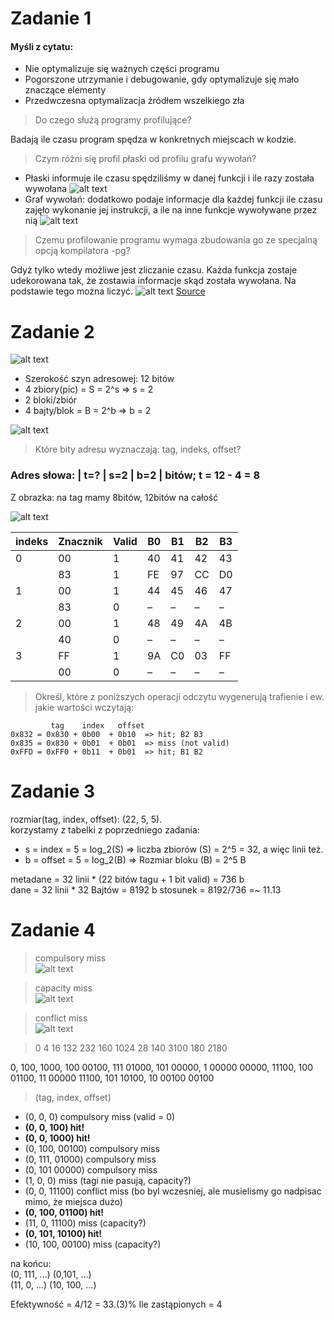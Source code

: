 # Zadanie 1
#### Myśli z cytatu:
- Nie optymalizuje się ważnych części programu
- Pogorszone utrzymanie i debugowanie, gdy optymalizuje się mało znaczące elementy
- Przedwczesna optymalizacja źródłem wszelkiego zła

> Do czego służą programy profilujące?

Badają ile czasu program spędza w konkretnych miejscach w kodzie.

> Czym różni się profil płaski od profilu grafu wywołań?

- Płaski informuje ile czasu spędziliśmy w danej funkcji i ile razy została wywołana
![alt text](flat.png "")
- Graf wywołań: dodatkowo podaje informacje dla każdej funkcji ile czasu zajęło wykonanie jej instrukcji, a ile na inne funkcje wywoływane przez nią
![alt text](graph.png "")

> Czemu profilowanie programu wymaga zbudowania go ze specjalną opcją kompilatora -pg?

Gdyż tylko wtedy możliwe jest zliczanie czasu. Każda funkcja zostaje udekorowana tak, że zostawia informacje skąd została wywołana. Na podstawie tego można liczyć. 
![alt text](pg.png "stack")
[Source](http://stackoverflow.com/questions/7290131/how-does-gccs-pg-flag-work)




# Zadanie 2
![alt text](cache.png "stack")

- Szerokość szyn adresowej: 12 bitów
- 4 zbiory(pic) = S = 2^s => s = 2
- 2 bloki/zbiór
- 4 bajty/blok  = B = 2^b => b = 2

![alt text](ileco.png "stack")


> Które bity adresu wyznaczają: tag, indeks, offset?

### Adres słowa: | t=? | s=2 | b=2 | bitów; t = 12 - 4 = 8
Z obrazka: na tag mamy 8bitów, 12bitów na całość

![alt text](cache_address.png "stack")

| indeks | Znacznik | Valid | B0 | B1 | B2 | B3 |
| ------ | -------- | ----- | -- | -- | -- | -- |
| 0      | 00       | 1     | 40 | 41 | 42 | 43 |
|        | 83       | 1     | FE | 97 | CC | D0 |
| 1      | 00       | 1     | 44 | 45 | 46 | 47 |
|        | 83       | 0     | –  | –  | –  | –  |
| 2      | 00       | 1     | 48 | 49 | 4A | 4B |
|        | 40       | 0     | –  | –  | –  | –  |
| 3      | FF       | 1     | 9A | C0 | 03 | FF |
|        | 00       | 0     | –  | –  | –  | –  |

> Określ, które z poniższych operacji odczytu wygenerują trafienie i ew. jakie wartości wczytają:

             tag    index   offset
    0x832 = 0x830 + 0b00  + 0b10  => hit; B2 B3
    0x835 = 0x830 + 0b01  + 0b01  => miss (not valid)
    0xFFD = 0xFF0 + 0b11  + 0b01  => hit; B1 B2



# Zadanie 3
rozmiar(tag, index, offset): (22, 5, 5).  
korzystamy z tabelki z poprzedniego zadania:  
- s = index = 5 = log_2(S) => liczba zbiorów (S) = 2^5 = 32, a więc linii też.  
- b = offset = 5 = log_2(B) => Rozmiar bloku (B) = 2^5 B  

metadane = 32 linii * (22 bitów tagu + 1 bit valid) = 736 b  
dane = 32 linii * 32 Bajtów = 8192 b
stosunek = 8192/736 =~ 11.13  


# Zadanie 4
>compulsory miss  
![alt text](compulsory.png "stack")

>capacity miss  
![alt text](capacity.png "stack")

>conflict miss  
![alt text](conflict.png "stack")

>0 4 16 132 232 160 1024 28 140 3100 180 2180

0, 100, 1000, 100 00100, 111 01000, 101 00000, 1 00000 00000,
11100, 100 01100, 11 00000 11100, 101 10100, 10 00100 00100
>(tag, index, offset)

- (0, 0, 0) compulsory miss (valid = 0)
- **(0, 0, 100) hit!**
- **(0, 0, 1000) hit!**
- (0, 100, 00100) compulsory miss
- (0, 111, 01000) compulsory miss
- (0, 101 00000) compulsory miss
- (1, 0, 0) miss (tagi nie pasują, capacity?)
- (0, 0, 11100) conflict miss (bo byl wczesniej, ale musielismy go nadpisac mimo, że miejsca dużo)
- **(0, 100, 01100) hit!**
- (11, 0, 11100) miss (capacity?)
- **(0, 101, 10100) hit!**
- (10, 100, 00100) miss (capacity?)

na końcu:  
(0, 111, ...) (0,101, ...)  
(11, 0, ...) (10, 100, ...)  

Efektywność = 4/12 = 33.(3)%
Ile zastąpionych = 4
